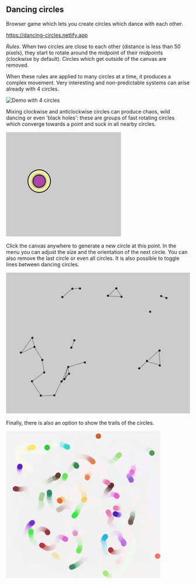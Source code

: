 ## Dancing circles

Browser game which lets you create circles which dance with each other.

https://dancing-circles.netlify.app

_Rules._ When two circles are close to each other (distance is less than 50 pixels), they start to rotate around the midpoint of their midpoints (clockwise by default). Circles which get outside of the canvas are removed.

When these rules are applied to many circles at a time, it produces a complex movement. Very interesting and non-predictable systems can arise already with 4 circles.

![Demo with 4 circles](./img/demo1.gif)

Mixing clockwise and anticlockwise circles can produce chaos, wild dancing or even 'black holes': these are groups of fast rotating circles which converge towards a point and suck in all nearby circles.

![Demo of black hole](./img/demo2.gif)

Click the canvas anywhere to generate a new circle at this point. In the menu you can adjust the size and the orientation of the next circle. You can also remove the last circle or even all circles. It is also possible to toggle lines between dancing circles.

![Demo of lines](./img/demo3.gif)

Finally, there is also an option to show the trails of the circles.

![Demo of trails](./img/demo4.gif)
